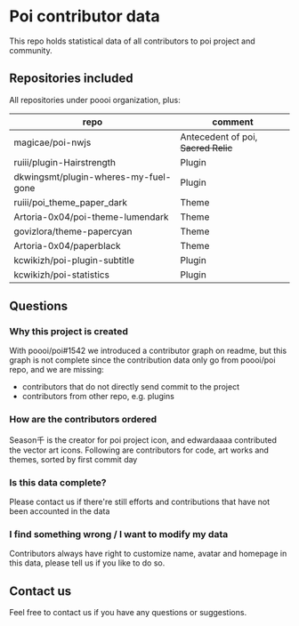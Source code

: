 # Poi contributor data

This repo holds statistical data of all contributors to poi project and community.

## Repositories included

All repositories under poooi organization, plus:

| repo | comment |
|------|---------|
| magicae/poi-nwjs | Antecedent of poi, ~~Sacred Relic~~ |
| ruiii/plugin-Hairstrength | Plugin |
| dkwingsmt/plugin-wheres-my-fuel-gone | Plugin |
| ruiii/poi_theme_paper_dark | Theme |
| Artoria-0x04/poi-theme-lumendark | Theme |
| govizlora/theme-papercyan | Theme |
| Artoria-0x04/paperblack | Theme |
| kcwikizh/poi-plugin-subtitle | Plugin |
| kcwikizh/poi-statistics | Plugin |

## Questions

### Why this project is created
With poooi/poi#1542 we introduced a contributor graph on readme, but this graph is not complete since the contribution data only go from poooi/poi repo, and we are missing:
- contributors that do not directly send commit to the project
- contributors from other repo, e.g. plugins

### How are the contributors ordered
Season千 is the creator for poi project icon, and edwardaaaa contributed the vector art icons. Following are contributors for code, art works and themes, sorted by first commit day

### Is this data complete?
Please contact us if there're still efforts and contributions that have not been accounted in the data

### I find something wrong / I want to modify my data
Contributors always have right to customize name, avatar and homepage in this data, please tell us if you like to do so.

## Contact us
Feel free to contact us if you have any questions or suggestions.